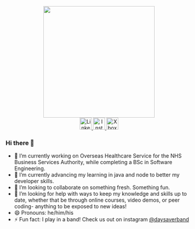 <div id="header" align="center">
  <img src="https://media.giphy.com/media/v1.Y2lkPTc5MGI3NjExMHU0a2tjeGtkMThuZXRyeDBnY3N0dW43b3ZheGI3YXk3N2lhdnNzdCZlcD12MV9pbnRlcm5hbF9naWZfYnlfaWQmY3Q9Zw/Dh5q0sShxgp13DwrvG/giphy.gif" width="300"/>
</div>
<div id="badges" align="center">
  <a href="https://www.linkedin.com/in/jasonpcooke">
    <img src="https://img.shields.io/badge/Linkedin-%230077B5.svg?logo=linkedin&logoColor=white" alt="LinkedIn Badge" height="32"/>
  </a>
  <a href="https://www.instagram.com/jasonpcooke">
    <img src="https://img.shields.io/badge/Instagram-%23E4405F.svg?logo=Instagram&logoColor=white" alt="Instagram Badge" height="32"/>
  </a>
  <a href="https://account.xbox.com/en-us/Profile?gamerTag=InfluxJC">
    <img src="https://img.shields.io/badge/Xbox%20App-%23107C10.svg?logo=Xbox&logoColor=white" alt="Xbox App Badge" height="32"/>
  </a>
</div>

### Hi there 👋


- 🔭 I’m currently working on Overseas Healthcare Service for the NHS Business Services Authority, while completing a BSc in Software Engineering.
- 🌱 I’m currently advancing my learning in java and node to better my developer skills.
- 👯 I’m looking to collaborate on something fresh. Something fun.
- 🤔 I’m looking for help with ways to keep my knowledge and skills up to date, whether that be through online courses, video demos, or peer coding- anything to be exposed to new ideas!
- 😄 Pronouns: he/him/his
- ⚡ Fun fact: I play in a band! Check us out on instagram [@daysaverband](https://www.instagram.com/daysaverband?utm_source=ig_web_button_share_sheet&igsh=ZDNlZDc0MzIxNw==)
